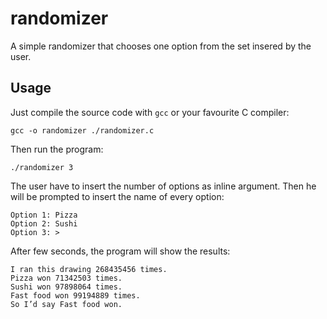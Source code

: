 # randomizer
A simple randomizer that chooses one option from the set insered by the user.

## Usage
Just compile the source code with `gcc` or your favourite C compiler:

```shell
gcc -o randomizer ./randomizer.c
```

Then run the program:
```shell
./randomizer 3
```

The user have to insert the number of options as inline argument.
Then he will be prompted to insert the name of every option:
```shell
Option 1: Pizza
Option 2: Sushi
Option 3: >
```

After few seconds, the program will show the results:
```shell
I ran this drawing 268435456 times.
Pizza won 71342503 times.
Sushi won 97898064 times.
Fast food won 99194889 times.
So I’d say Fast food won.
```
